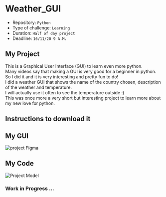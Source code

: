 # Weather_GUI

- Repository: `Python`
- Type of challenge:  `Learning`
- Duration: `Half of day project`
- Deadline: `16/11/20 9 A.M.`

## My Project
This is a Graphical User Interface (GUI) to learn even more python.   
Many videos say that making a GUI is very good for a beginner in python.  
So I did it and it is very interesting and pretty fun to do!  
I did a weather GUI that shows the name of the country chosen, description of the weather and temperature.   
I will actually use it often to see the temperature outside :)   
This was once more a very short but interesting project to learn more about my new love for python.  

## Instructions to download it


## My GUI 

![project Figma](backend/public/images/Figma.png)

## My Code

![Project Model](backend/public/images/white_board_project.jpg)

### Work in Progress ... 

